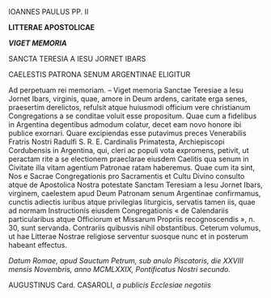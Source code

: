 IOANNES PAULUS PP. II

**LITTERAE APOSTOLICAE**

***VIGET MEMORIA***

SANCTA TERESIA A IESU JORNET IBARS

CAELESTIS PATRONA SENUM ARGENTINAE ELIGITUR

Ad perpetuam rei memoriam. – Viget memoria Sanctae Teresiae a Iesu Jornet Ibars, virginis, quae, amore in Deum ardens, caritate erga senes, praesertim derelictos, refulsit atque huiusmodi officium vere christianum Congregations a se conditae voluit esse propositum. Quae cum a fidelibus in Argentina degentibus admodum colatur, decet eam novo honore ibi publice exornari. Quare excipiendas esse putavimus preces Venerabilis Fratris Nostri Radulfi S. R. E. Cardinalis Primatesta, Archiepiscopi Cordubensis in Argentina, qui, cleri ac populi vota expromens, petivit, ut peractam rite a se electionem praeclarae eiusdem Caelitis qua senum in Civitate illa vitam agentium Patronae ratam haberemus. Quae cum ita sint, Nos e Sacrae Congregationis pro Sacramentis et Cultu Divino consulto atque de Apostolica Nostra potestate Sanctam Teresiam a Iesu Jornet Ibars, virginem, caelestem apud Deum Patronam senum Argentinae confirmamus, cunctis adiectis iuribus atque privilegias liturgicis, servatis tamen iis, quae ad normam Instructionis eiusdem Congregationis « de Calendariis particularibus atque Officiorum et Missarum Propriis recognoscendis », n. 30, sunt servanda. Contrariis quibusvis nihil obstantibus. Ceterum vοlumus, ut hae Litterae Nostrae religiose serventur suosque nunc et in posterum habeant effectus.

*Datum Romae, apud Sauctum Petrum, sub anulo Piscatoris, die XXVIII mensis Novembris, anno MCMLXXIX, Pontificatus Nostri secundo.*

AUGUSTINUS Card. CASAROLI, *a publicis Ecclesiae negotiis*